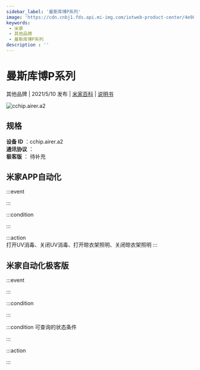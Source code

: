 ```yaml
---
sidebar_label: '曼斯库博P系列'
image: 'https://cdn.cnbj1.fds.api.mi-img.com/iotweb-product-center/4e98b61676449e7e970a2032200245d5_奥达产品拟物图.png?GalaxyAccessKeyId=AKVGLQWBOVIRQ3XLEW&Expires=9223372036854775807&Signature=iOn8RClca3usSdAdL9WDKtFFO9Q='
keywords: 
 - 米家
 - 其他品牌
 - 曼斯库博P系列
description : ''
---
```

# 曼斯库博P系列

其他品牌 | 2021/5/10 发布 | [米家百科](https://home.mi.com/webapp/content/baike/product/index.html?model=cchip.airer.a2) | [说明书](https://home.mi.com/views/introduction.html?model=cchip.airer.a2&region=cn)

![cchip.airer.a2](https://cdn.cnbj1.fds.api.mi-img.com/iotweb-product-center/4e98b61676449e7e970a2032200245d5_奥达产品拟物图.png?GalaxyAccessKeyId=AKVGLQWBOVIRQ3XLEW&Expires=9223372036854775807&Signature=iOn8RClca3usSdAdL9WDKtFFO9Q=)

## 规格  
> 
**设备 ID** ：cchip.airer.a2  
**通讯协议** ：  
**极客版**  ： 待补充 


## 米家APP自动化  

:::event  

:::

:::condition  

:::

:::action   
打开UV消毒、关闭UV消毒、打开晾衣架照明、关闭晾衣架照明
:::

## 米家自动化极客版  

:::event  

:::

:::condition  

:::

:::condition 可查询的状态条件  

:::

:::action  

:::

        
